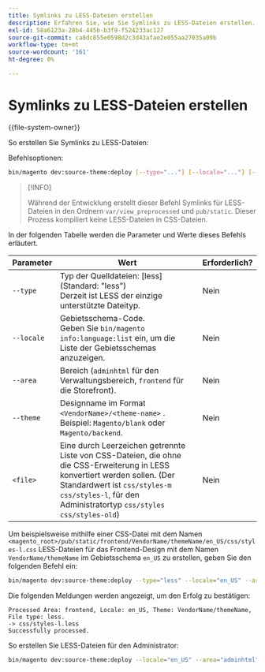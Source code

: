 ```yaml
---
title: Symlinks zu LESS-Dateien erstellen
description: Erfahren Sie, wie Sie Symlinks zu LESS-Dateien erstellen.
exl-id: 58a6123a-28b4-445b-b3f9-f524233ac127
source-git-commit: ca8dc855e0598d2c3d43afae2e055aa27035a09b
workflow-type: tm+mt
source-wordcount: '161'
ht-degree: 0%

---
```


# Symlinks zu LESS-Dateien erstellen

{{file-system-owner}}

So erstellen Sie Symlinks zu LESS-Dateien:

Befehlsoptionen:

```bash
bin/magento dev:source-theme:deploy [--type="..."] [--locale="..."] [--area="..."] [--theme="..."] [file1] ... [fileN]
```

>[!INFO]
>
>Während der Entwicklung erstellt dieser Befehl Symlinks für LESS-Dateien in den Ordnern `var/view_preprocessed` und `pub/static`. Dieser Prozess kompiliert keine LESS-Dateien in CSS-Dateien.

In der folgenden Tabelle werden die Parameter und Werte dieses Befehls erläutert.

| Parameter | Wert | Erforderlich? |
| --------- | ----- | --------- |
| `--type` | Typ der Quelldateien: [less] (Standard: &quot;less&quot;)<br>Derzeit ist LESS der einzige unterstützte Dateityp. | Nein |
| `--locale` | Gebietsschema-Code.<br>Geben Sie `bin/magento info:language:list` ein, um die Liste der Gebietsschemas anzuzeigen. | Nein |
| `--area` | Bereich (`adminhtml` für den Verwaltungsbereich, `frontend` für die Storefront). | Nein |
| `--theme` | Designname im Format `<VendorName>/<theme-name>` . Beispiel: `Magento/blank` oder `Magento/backend`. | Nein |
| `<file>` | Eine durch Leerzeichen getrennte Liste von CSS-Dateien, die ohne die CSS-Erweiterung in LESS konvertiert werden sollen. (Der Standardwert ist `css/styles-m css/styles-l`, für den Administratortyp `css/styles css/styles-old`) | Nein |

Um beispielsweise mithilfe einer CSS-Datei mit dem Namen `<magento_root>/pub/static/frontend/VendorName/themeName/en_US/css/styles-l.css` LESS-Dateien für das Frontend-Design mit dem Namen `VendorName/themeName` im Gebietsschema `en_US` zu erstellen, geben Sie den folgenden Befehl ein:

```bash
bin/magento dev:source-theme:deploy --type="less" --locale="en_US" --area="frontend" --theme="VendorName/themeName" css/styles-l
```

Die folgenden Meldungen werden angezeigt, um den Erfolg zu bestätigen:

```
Processed Area: frontend, Locale: en_US, Theme: VendorName/themeName, File type: less.
-> css/styles-l.less
Successfully processed.
```

So erstellen Sie LESS-Dateien für den Administrator:

```bash
bin/magento dev:source-theme:deploy --locale="en_US" --area="adminhtml" --theme="Magento/backend" css/styles css/styles-old
```
